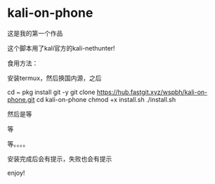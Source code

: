 # kali-on-phone

这是我的第一个作品


这个脚本用了kali官方的kali-nethunter!


食用方法：


安装termux，然后换国内源，之后

cd ~
pkg install git -y
git clone https://hub.fastgit.xyz/wspbh/kali-on-phone.git
cd kali-on-phone
chmod +x install.sh
./install.sh


然后是等

等

等。。。。

安装完成后会有提示，失败也会有提示


enjoy!
